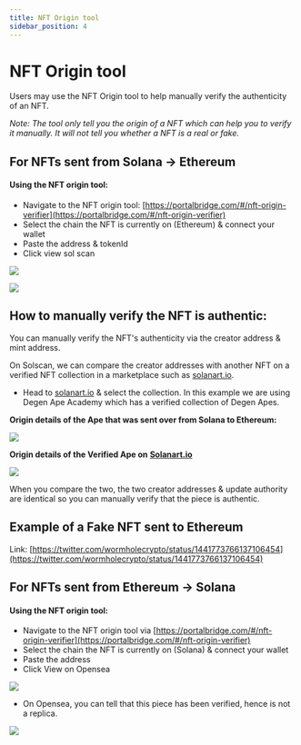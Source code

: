 ```yaml
---
title: NFT Origin tool
sidebar_position: 4
---
```


# NFT Origin tool

Users may use the NFT Origin tool to help manually verify the authenticity of an NFT.&#x20;

_Note: The tool only tell you the origin of a NFT which can help you to verify it manually. It will not tell you whether a NFT is a real or fake._&#x20;

## For NFTs sent from Solana -> Ethereum&#x20;

#### Using the NFT origin tool:

* Navigate to the NFT origin tool: [https://portalbridge.com/#/nft-origin-verifier](https://portalbridge.com/#/nft-origin-verifier)
* Select the chain the NFT is currently on (Ethereum) & connect your wallet
* Paste the address & tokenId
* Click view sol scan

![](<../../static/img/Screen Shot 2021-09-23 at 10.36.16 am.png>)

![](<../../static/img/Screen Shot 2021-09-23 at 11.06.40 am.png>)

## How to manually verify the NFT is authentic:

You can manually verify the NFT's authenticity via the creator address & mint address.

On Solscan, we can compare the creator addresses with another NFT on a verified NFT collection in a marketplace such as [solanart.io](http://solanart.io).

* Head to [solanart.io](http://solanart.io) & select the collection. In this example we are using Degen Ape Academy which has a verified collection of Degen Apes.

**Origin details of the Ape that was sent over from Solana to Ethereum:**

![](<../../static/img/Screen Shot 2021-09-23 at 11.21.34 am.png>)

**Origin details of the Verified Ape on** [**Solanart.io**](http://solanart.io/)

![](<../../static/img/Screen Shot 2021-09-23 at 11.12.20 am.png>)

When you compare the two, the two creator addresses & update authority are identical so you can manually verify that the piece is authentic.

## Example of a Fake NFT sent to Ethereum&#x20;

Link: [https://twitter.com/wormholecrypto/status/1441773766137106454](https://twitter.com/wormholecrypto/status/1441773766137106454)

## For NFTs sent from Ethereum -> Solana&#x20;

#### Using the NFT origin tool:

* Navigate to the NFT origin tool via [https://portalbridge.com/#/nft-origin-verifier](https://portalbridge.com/#/nft-origin-verifier)
* Select the chain the NFT is currently on (Solana) & connect your wallet
* Paste the address&#x20;
* Click View on Opensea

![](<../../static/img/Screen Shot 2021-09-27 at 1.28.05 am.png>)

* On Opensea, you can tell that this piece has been verified, hence is not a replica.&#x20;

![](<../../static/img/Screen Shot 2021-09-27 at 1.29.33 am.png>)



